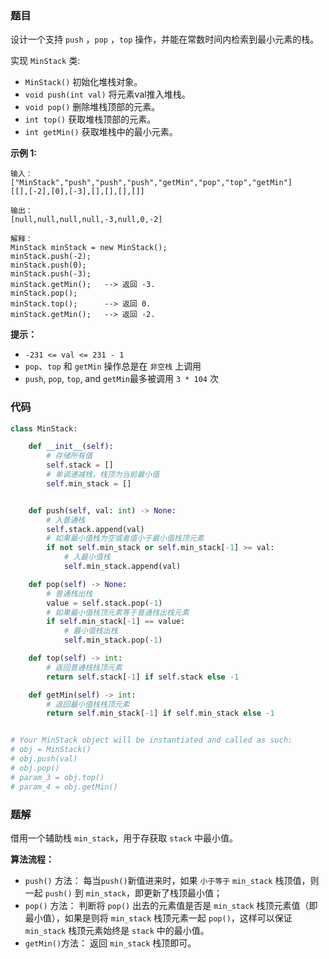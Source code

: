 ### 题目

设计一个支持 `push` ，`pop` ，`top` 操作，并能在常数时间内检索到最小元素的栈。

实现 `MinStack` 类:

- `MinStack()` 初始化堆栈对象。
- `void push(int val)` 将元素val推入堆栈。
- `void pop()` 删除堆栈顶部的元素。
- `int top()` 获取堆栈顶部的元素。
- `int getMin()` 获取堆栈中的最小元素。
 

**示例 1:**

```
输入：
["MinStack","push","push","push","getMin","pop","top","getMin"]
[[],[-2],[0],[-3],[],[],[],[]]

输出：
[null,null,null,null,-3,null,0,-2]

解释：
MinStack minStack = new MinStack();
minStack.push(-2);
minStack.push(0);
minStack.push(-3);
minStack.getMin();   --> 返回 -3.
minStack.pop();
minStack.top();      --> 返回 0.
minStack.getMin();   --> 返回 -2.
``` 

**提示：**

- `-231 <= val <= 231 - 1`
- `pop`、`top` 和 `getMin` 操作总是在 `非空栈` 上调用
- `push`, `pop`, `top`, and `getMin`最多被调用 `3 * 104` 次

### 代码

```python
class MinStack:

    def __init__(self):
        # 存储所有值
        self.stack = []
        # 单调递减栈，栈顶为当前最小值
        self.min_stack = []


    def push(self, val: int) -> None:
        # 入普通栈
        self.stack.append(val)
        # 如果最小值栈为空或者值小于最小值栈顶元素
        if not self.min_stack or self.min_stack[-1] >= val:
            # 入最小值栈
            self.min_stack.append(val)

    def pop(self) -> None:
        # 普通栈出栈
        value = self.stack.pop(-1)
        # 如果最小值栈顶元素等于普通栈出栈元素
        if self.min_stack[-1] == value:
            # 最小值栈出栈
            self.min_stack.pop(-1)

    def top(self) -> int:
        # 返回普通栈栈顶元素
        return self.stack[-1] if self.stack else -1

    def getMin(self) -> int:
        # 返回最小值栈栈顶元素
        return self.min_stack[-1] if self.min_stack else -1


# Your MinStack object will be instantiated and called as such:
# obj = MinStack()
# obj.push(val)
# obj.pop()
# param_3 = obj.top()
# param_4 = obj.getMin()
```

### 题解

借用一个辅助栈 `min_stack`，用于存获取 `stack` 中最小值。

**算法流程：**

- `push()` 方法： 每当`push()`新值进来时，如果 `小于等于` `min_stack` 栈顶值，则一起 `push()` 到 `min_stack`，即更新了栈顶最小值；
- `pop()` 方法： 判断将 `pop()` 出去的元素值是否是 `min_stack` 栈顶元素值（即最小值），如果是则将 `min_stack` 栈顶元素一起 `pop()`，这样可以保证 `min_stack` 栈顶元素始终是 `stack` 中的最小值。
- `getMin()`方法： 返回 `min_stack` 栈顶即可。

